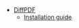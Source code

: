 - [DiffPDF](http://www.qtrac.eu/diffpdf-foss.html)
  - [Installation guide](http://www.linuxandubuntu.com/home/compare-pdf-files-with-diffpdf-in-ubuntu-linux-debian-fedora-other-derivatives)
